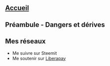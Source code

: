 ## [Accueil](https://the-mer0vingian.github.io/exit-the-matrix/)

## Préambule - Dangers et dérives



## Mes réseaux
 - Me suivre sur Steemit
 - Me soutenir sur [Liberapay](https://liberapay.com/The-Merovingian) 


